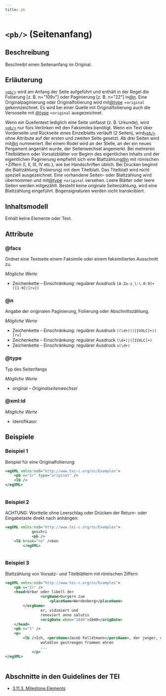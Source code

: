 ```yaml
---
title: pb
---
```




# `<pb/>` (Seitenanfang)

## Beschreibung

Beschreibt einen Seitenanfang im Original.

## Erläuterung

 [`<pb/>`](pb.md)  wird am Anfang der Seite aufgeführt und enthält in der Regel die Foliierung [z. B. n="109v"] oder Paginierung [z. B. n="22"] in[@n](#n). Eine Originalpaginierung oder Originalfoliierung wird mit[@type](#type)  =`original`  gekennzeichnet. Es wird bei einer Quelle mit Originalfoliierung auch die Versoseite mit [@type](#type)  =`original`  ausgezeichnet. 

Wenn ein Quellentext lediglich eine Seite umfasst (z. B. Urkunde), wird [`<pb/>`](pb.md)  nur fürs Verlinken mit den Faksimiles benötigt. Wenn ein Text über Vorderseite und Rückseite eines Einzelblatts verläuft (2 Seiten), wird[`<pb/>`](pb.md)  ohne Attribute auf der ersten und zweiten Seite gesetzt. Ab drei Seiten wird mit[@n](#n)  nummeriert. Bei einem Rodel wird an der Stelle, an der ein neues Pergament angenäht wurde, der Seitenwechsel angemerkt. Bei mehreren Titelblättern oder Vorsatzblätter vor Beginn des eigentlichen Inhalts und der eigentlichen Paginierung empfiehlt sich eine Blattzählung[@n](#n)  mit römischen +Ziffern (I, II, III, IV etc.), wie bei Handschriften üblich. Bei Drucken beginnt die Blattzählung (Foliierung) mit dem Titelblatt. Das Titelblatt wird nicht speziell ausgezeichnet. Eine vorhandene Seiten- oder Blattzählung wird übernommen und mit[@type](#type)  =`original`  versehen. Leere Blätter oder leere Seiten werden mitgezählt. Besteht keine originale Seitenzählung, wird eine Blattzählung eingeführt. Bogensignaturen werden nicht transkribiert. 

## Inhaltsmodell

Enhält keine Elemente oder Text.

## Attribute

### @facs

Ordnet eine Textseite einem Faksimile oder einem faksimilierten Ausschnitt zu. 

*Mögliche Werte*

- Zeichenkette – Einschränkung: regulärer Ausdruck `[A-Za-z_\-\.0-9]+([1-9]|[rv])`

### @n

Angabe der originalen Paginierung, Foliierung oder Abschnittszählung. 

*Mögliche Werte*

- Zeichenkette – Einschränkung: regulärer Ausdruck `((\d+)|([IVXLC]+))[rv]`
- Zeichenkette – Einschränkung: regulärer Ausdruck `(\d+)|([IVXLC]+)`
- Zeichenkette – Einschränkung: regulärer Ausdruck `s(\d+)`

### @type

Typ des Seitenfangs

*Mögliche Werte*

- original – *Originalseitenwechsel*

### @xml:id



*Mögliche Werte*

- Identifikator

## Beispiele

### Beispiel 1

Beispiel für eine Originalfoliierung:

```xml
<egXML xmlns:ns0="http://www.tei-c.org/ns/Examples">
    <pb n="1r" type="original" />
    <lb />
</egXML>
               
```

### Beispiel 2

ACHTUNG: Wortteile ohne Leerschlag oder Drücken der Return- oder Eingabetaste direkt nach anhängen:

```xml
<egXML xmlns:ns0="http://www.tei-c.org/ns/Examples">
            geschri
            <pb />
    <lb break="no" />ben
        </egXML>
               
```

### Beispiel 3

Blattzählung von Vorsatz- und Titelblättern mit römischen Ziffern:

```xml
<egXML xmlns:ns0="http://www.tei-c.org/ns/Examples">
    <pb n="Ir" />
    <head>Urbar oder libell der
                <orgName>burgern zue
                    <placeName>Werdenberg</placeName>
        </orgName>
                er, vidimiert und
                renoviert anno salutis
                <origDate when="1640">1640</origDate>
    </head>
    <pb n="1" />
    <p>
        <lb />Ich, <persName>Jacob Felldtmann</persName>, der junger, der zeith der hochgeachten
                woledlen gestrengen frommen ehren
                ...
            </p>
</egXML>
               
```

## Abschnitte in den Guidelines der TEI

- [3.11.3. Milestone Elements](https://www.tei-c.org/release/doc/tei-p5-doc/en/html/CO.html#CORS5)